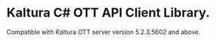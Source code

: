 # Kaltura C# OTT API Client Library.
Compatible with Kaltura OTT server version 5.2.3.5602 and above.
